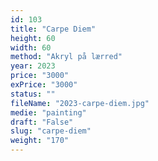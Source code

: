 ```yaml
---
id: 103
title: "Carpe Diem"
height: 60
width: 60
method: "Akryl på lærred"
year: 2023
price: "3000"
exPrice: "3000"
status: ""
fileName: "2023-carpe-diem.jpg"
medie: "painting"
draft: "False"
slug: "carpe-diem"
weight: "170"
---
```

